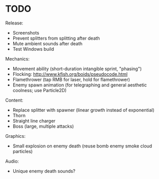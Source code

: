 # TODO

Release:
- Screenshots
- Prevent splitters from splitting after death
- Mute ambient sounds after death
- Test Windows build

Mechanics:
- Movement ability (short-duration intangible sprint, "phasing")
- Flocking: http://www.kfish.org/boids/pseudocode.html
- Flamethrower (tap RMB for laser, hold for flamethrower)
- Enemy spawn animation (for telegraphing and general aesthetic coolness; use Particle2D)

Content:
- Replace splitter with spawner (linear growth instead of exponential)
- Thorn
- Straight line charger
- Boss (large, multiple attacks)

Graphics:
- Small explosion on enemy death (reuse bomb enemy smoke cloud particles)

Audio:
- Unique enemy death sounds?
